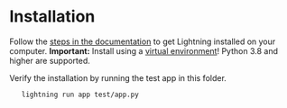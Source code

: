 # Installation

Follow the [steps in the documentation](https://lightning.ai/lightning-docs/installation.html) to get Lightning installed on your computer.
**Important:** Install using a [virtual environment](https://lightning.ai/lightning-docs/install_beginner.html)! Python 3.8 and higher are supported.

Verify the installation by running the test app in this folder.
```commandline
   lightning run app test/app.py
```